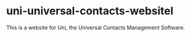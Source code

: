 # uni-universal-contacts-websitel
This is a website for Uni, the Universal Contacts Management Software. 
